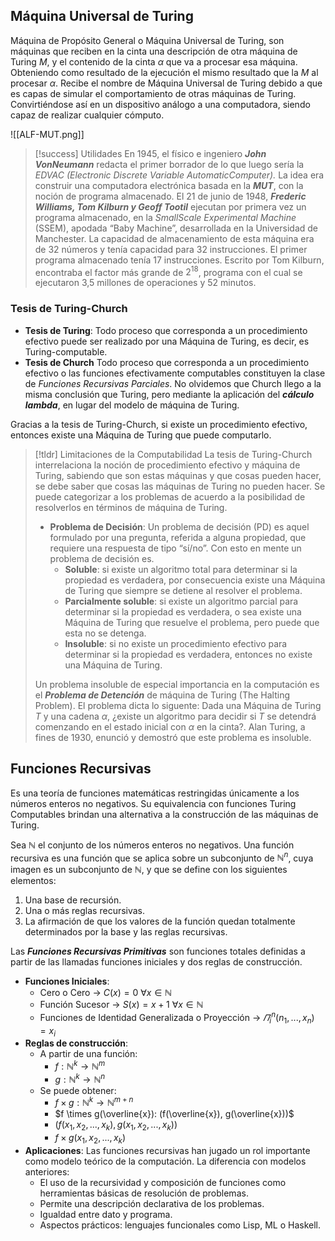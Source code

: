 ## Máquina Universal de Turing

Máquina de Propósito General o Máquina Universal de Turing, son máquinas que reciben en la cinta una descripción de otra máquina de Turing $M$, y el contenido de la cinta $\alpha$ que va a procesar esa máquina. Obteniendo como resultado de la ejecución el mismo resultado que la $M$ al procesar $\alpha$.
Recibe el nombre de Máquina Universal de Turing debido a que es capas de simular el comportamiento de otras máquinas de Turing. Convirtiéndose así en un dispositivo análogo a una computadora, siendo capaz de realizar cualquier cómputo.

![[ALF-MUT.png]]

>[!success] Utilidades
>En 1945, el físico e ingeniero ***John VonNeumann*** redacta el primer borrador de lo que luego sería la *EDVAC (Electronic Discrete Variable AutomaticComputer).* La idea era construir una computadora electrónica basada en la ***MUT***, con la noción de programa almacenado.
>El 21 de junio de 1948, ***Frederic Williams, Tom Kilburn y Geoff Tootil*** ejecutan por primera vez un programa almacenado, en la *SmallScale Experimental Machine* (SSEM), apodada “Baby Machine”, desarrollada en la Universidad de Manchester. La capacidad de almacenamiento de esta máquina era de 32 números y tenía capacidad para 32 instrucciones. El primer programa almacenado tenía 17 instrucciones. Escrito por Tom Kilburn, encontraba el factor más grande de $2^{18}$, programa con el cual se  ejecutaron 3,5 millones de operaciones y 52 minutos.


### Tesis de Turing-Church

- **Tesis de Turing**: Todo proceso que corresponda a un procedimiento efectivo puede ser realizado por una Máquina de Turing, es decir, es Turing-computable.
- **Tesis de Church** Todo proceso que corresponda a un procedimiento efectivo o las funciones efectivamente computables constituyen la clase de *Funciones Recursivas Parciales*. No olvidemos que Church llego a la misma conclusión que Turing, pero mediante la aplicación del ***cálculo lambda***, en lugar del modelo de máquina de Turing.

Gracias a la tesis de Turing-Church, si existe un procedimiento efectivo, entonces existe una Máquina de Turing que puede computarlo.

>[!tldr] Limitaciones de la Computabilidad
>La tesis de Turing-Church interrelaciona la noción de procedimiento efectivo y máquina de Turing, sabiendo que son estas máquinas y que cosas pueden hacer, se debe saber que cosas las máquinas de Turing no pueden hacer. Se puede categorizar a los problemas de acuerdo a la posibilidad de resolverlos en términos de máquina de Turing.
>- **Problema de Decisión**: Un problema de decisión (PD) es aquel formulado por una pregunta, referida a alguna propiedad, que requiere una respuesta de tipo “sí/no”. Con esto en mente un problema de decisión es.
>	- **Soluble**: si existe un algoritmo total para determinar si la propiedad es verdadera, por consecuencia existe una Máquina de Turing que siempre se detiene al resolver el problema.
>	- **Parcialmente soluble**: si existe un algoritmo parcial para determinar si la propiedad es verdadera, o sea existe una Máquina de Turing que resuelve el problema, pero puede que esta no se detenga.
>	- **Insoluble**: si no existe un procedimiento efectivo para determinar si la propiedad es verdadera, entonces no existe una Máquina de Turing.
>
>Un problema insoluble de especial importancia en la computación es el ***Problema de Detención*** de máquina de Turing (The Halting Problem). El problema dicta lo siguente: Dada una Máquina de Turing $T$ y una cadena $α$, ¿existe un algoritmo para decidir si $T$ se detendrá comenzando en el estado inicial con $α$ en la cinta?. Alan Turing, a fines de 1930, enunció y demostró que este problema es insoluble.

## Funciones Recursivas

Es una teoría de funciones matemáticas restringidas únicamente a los números enteros no negativos. Su equivalencia con funciones Turing Computables brindan una alternativa a la construcción de las máquinas de Turing.

Sea $ℕ$ el conjunto de los números enteros no negativos. Una función recursiva es una función que se aplica sobre un subconjunto de $ℕ^n$, cuya imagen es un subconjunto de $ℕ$, y que se define con los siguientes elementos:
1. Una base de recursión.
2. Una o más reglas recursivas.
3. La afirmación de que los valores de la función quedan totalmente determinados por la base y las reglas recursivas.

Las ***Funciones Recursivas Primitivas*** son funciones totales definidas a partir de las llamadas funciones iniciales y dos reglas de construcción.
- **Funciones Iniciales**:
	- Cero o Cero -> $C(x)= 0 \  \forall x \in ℕ$
	- Función Sucesor -> $S(x)= x+1 \  \forall x \in ℕ$
	- Funciones de Identidad Generalizada o Proyección -> $\varPi^n_i (n_1, ... , x_n) = x_i$
- **Reglas de construcción**:
	- A partir de una función:
		- $f: ℕ^k \longrightarrow ℕ^m$
		- $g:ℕ^k \longrightarrow ℕ^n$
	- Se puede obtener:
		- $f \times g: ℕ^k \longrightarrow ℕ^{m+n}$
		- $f \times g(\overline{x}): (f(\overline{x}), g(\overline{x}))$
		- $(f(x_1,x_2,..., x_k), g(x_1,x_2, ..., x_k))$
		- $f \times g(x_1,x_2,..., x_k)$
- **Aplicaciones**: Las funciones recursivas han jugado un rol importante como modelo teórico de la computación. La diferencia con modelos anteriores:
	- El uso de la recursividad y composición de funciones como herramientas básicas de resolución de problemas.
	- Permite una descripción declarativa de los problemas.
	- Igualdad entre dato y programa.
	- Aspectos prácticos: lenguajes funcionales como Lisp, ML o Haskell.
